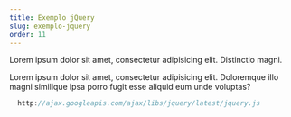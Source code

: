 ```yaml
---
title: Exemplo jQuery
slug: exemplo-jquery
order: 11
---
```


Lorem ipsum dolor sit amet, consectetur adipisicing elit. Distinctio magni.

Lorem ipsum dolor sit amet, consectetur adipisicing elit. Doloremque illo magni similique ipsa porro fugit esse aliquid eum unde voluptas?

```js
  http://ajax.googleapis.com/ajax/libs/jquery/latest/jquery.js
```